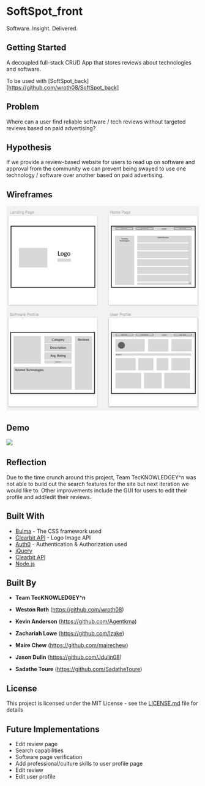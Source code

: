 # SoftSpot_front
Software. Insight. Delivered.


## Getting Started
A decoupled full-stack CRUD App that stores reviews about technologies and software.

To be used with [SoftSpot_back][https://github.com/wroth08/SoftSpot_back]

## Problem 
Where can a user find reliable software / tech reviews without targeted reviews based on paid advertising?

## Hypothesis
If we provide a review-based website for users to read up on software and approval from the community we can prevent being swayed to use one technology / software over another based on paid advertising.

## Wireframes
![SoftSpot-wireframe](https://github.com/mairechew/SoftSpot_front/blob/master/SoftSpot-wireframe.png)

## Demo
![](https://github.com/mairechew/SoftSpot_front/blob/master/softspot.gif)

## Reflection
Due to the time crunch around this project, Team TecKNOWLEDGEY^n was not able to build out the search features for the site but next iteration we would like to. Other improvements include the GUI for users to edit their profile and add/edit their reviews. 


## Built With

* [Bulma](http://bulma.io) - The CSS framework used
* [Clearbit API](https://clearbit.com/docs) - Logo Image API
* [Auth0](https://auth0.com/) - Authentication & Authorization used
* [jQuery](https://jquery.com/)
* [Clearbit API](https://clearbit.com/docs)
* [Node.js](https://nodejs.org/en/)


## Built By
* **Team TecKNOWLEDGEY^n**

* **Weston Roth** (https://github.com/wroth08)
* **Kevin Anderson** (https://github.com/Agentkma)
* **Zachariah Lowe** (https://github.com/lzake)
* **Maire Chew** (https://github.com/mairechew)
* **Jason Dulin** (https://github.com/Jdulin08)
* **Sadathe Toure** (https://github.com/SadatheToure)

## License
This project is licensed under the MIT License - see the [LICENSE.md](LICENSE.md) file for details

## Future Implementations

* Edit review page
* Search capabilities
* Software page verification
* Add professional/culture skills to user profile page
* Edit review
* Edit user profile
